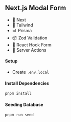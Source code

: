 ## Next.js Modal Form

- 🚀 Next
- 🎨 Tailwind
- 📊 Prisma
- 📦 Zod Validation
- 📝 React Hook Form
- 🔐 Server Actions

#### Setup

- Create `.env.local`

#### Install Dependencies

```bash
pnpm install
```

#### Seeding Database

```bash
pnpm run seed
```
